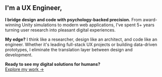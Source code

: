 ## I'm a UX Engineer,

**I bridge design and code with psychology-backed precision.** From award-winning Unity simulations to modern web applications, I've spent 5+ years turning user research into pleasant digital experiences.

**My edge?** I think like a researcher, design like an architect, and code like an engineer. Whether it's leading full-stack UX projects or building data-driven prototypes, I eliminate the translation layer between design and development.

**Ready to see my digital solutions for humans?**  
[Explore my work →](/projects)